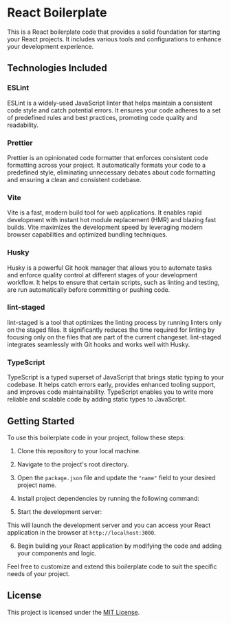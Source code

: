# React Boilerplate

This is a React boilerplate code that provides a solid foundation for starting your React projects. It includes various tools and configurations to enhance your development experience.

## Technologies Included

### ESLint
ESLint is a widely-used JavaScript linter that helps maintain a consistent code style and catch potential errors. It ensures your code adheres to a set of predefined rules and best practices, promoting code quality and readability.

### Prettier
Prettier is an opinionated code formatter that enforces consistent code formatting across your project. It automatically formats your code to a predefined style, eliminating unnecessary debates about code formatting and ensuring a clean and consistent codebase.

### Vite
Vite is a fast, modern build tool for web applications. It enables rapid development with instant hot module replacement (HMR) and blazing fast builds. Vite maximizes the development speed by leveraging modern browser capabilities and optimized bundling techniques.

### Husky
Husky is a powerful Git hook manager that allows you to automate tasks and enforce quality control at different stages of your development workflow. It helps to ensure that certain scripts, such as linting and testing, are run automatically before committing or pushing code.

### lint-staged
lint-staged is a tool that optimizes the linting process by running linters only on the staged files. It significantly reduces the time required for linting by focusing only on the files that are part of the current changeset. lint-staged integrates seamlessly with Git hooks and works well with Husky.

### TypeScript
TypeScript is a typed superset of JavaScript that brings static typing to your codebase. It helps catch errors early, provides enhanced tooling support, and improves code maintainability. TypeScript enables you to write more reliable and scalable code by adding static types to JavaScript.

## Getting Started

To use this boilerplate code in your project, follow these steps:

1. Clone this repository to your local machine.

2. Navigate to the project's root directory.

3. Open the `package.json` file and update the `"name"` field to your desired project name.

4. Install project dependencies by running the following command:

5. Start the development server:

This will launch the development server and you can access your React application in the browser at `http://localhost:3000`.

6. Begin building your React application by modifying the code and adding your components and logic.

Feel free to customize and extend this boilerplate code to suit the specific needs of your project.

## License

This project is licensed under the [MIT License](LICENSE).
